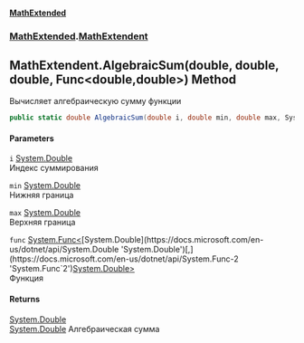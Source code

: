 #### [MathExtended](index.md 'index')
### [MathExtended](MathExtended.md 'MathExtended').[MathExtendent](MathExtended_MathExtendent.md 'MathExtended.MathExtendent')
## MathExtendent.AlgebraicSum(double, double, double, Func&lt;double,double&gt;) Method
Вычисляет алгебраическую сумму функции  
```csharp
public static double AlgebraicSum(double i, double min, double max, System.Func<double,double> func);
```
#### Parameters
<a name='MathExtended_MathExtendent_AlgebraicSum(double_double_double_System_Func_double_double_)_i'></a>
`i` [System.Double](https://docs.microsoft.com/en-us/dotnet/api/System.Double 'System.Double')  
Индекс суммирования
  
<a name='MathExtended_MathExtendent_AlgebraicSum(double_double_double_System_Func_double_double_)_min'></a>
`min` [System.Double](https://docs.microsoft.com/en-us/dotnet/api/System.Double 'System.Double')  
Нижняя граница
  
<a name='MathExtended_MathExtendent_AlgebraicSum(double_double_double_System_Func_double_double_)_max'></a>
`max` [System.Double](https://docs.microsoft.com/en-us/dotnet/api/System.Double 'System.Double')  
Верхняя граница
  
<a name='MathExtended_MathExtendent_AlgebraicSum(double_double_double_System_Func_double_double_)_func'></a>
`func` [System.Func&lt;](https://docs.microsoft.com/en-us/dotnet/api/System.Func-2 'System.Func`2')[System.Double](https://docs.microsoft.com/en-us/dotnet/api/System.Double 'System.Double')[,](https://docs.microsoft.com/en-us/dotnet/api/System.Func-2 'System.Func`2')[System.Double](https://docs.microsoft.com/en-us/dotnet/api/System.Double 'System.Double')[&gt;](https://docs.microsoft.com/en-us/dotnet/api/System.Func-2 'System.Func`2')  
Функция
  
#### Returns
[System.Double](https://docs.microsoft.com/en-us/dotnet/api/System.Double 'System.Double')  
[System.Double](https://docs.microsoft.com/en-us/dotnet/api/System.Double 'System.Double') Алгебраическая сумма
